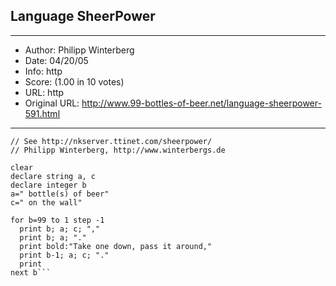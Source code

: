 
## Language SheerPower ##
---
- Author: Philipp Winterberg
- Date: 04/20/05
- Info: http
- Score:  (1.00 in 10 votes)
- URL: http
- Original URL: http://www.99-bottles-of-beer.net/language-sheerpower-591.html
---

```// SheerPower version of 99 Bottles of beer (Bottles.spsrc)
// See http://nkserver.ttinet.com/sheerpower/
// Philipp Winterberg, http://www.winterbergs.de

clear
declare string a, c
declare integer b 
a=" bottle(s) of beer" 
c=" on the wall"

for b=99 to 1 step -1
  print b; a; c; ","
  print b; a; "."
  print bold:"Take one down, pass it around,"
  print b-1; a; c; "."
  print
next b```